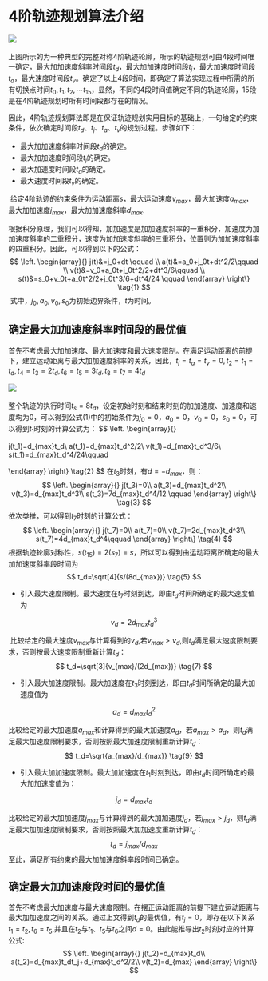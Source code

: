 # 4阶轨迹规划算法介绍

![](..\..\picture\4阶轨迹规划15段.png)

​		上图所示的为一种典型的完整对称4阶轨迹轮廓，所示的轨迹规划可由4段时间唯一确定，最大加加速度斜率时间段$t_d$，最大加加速度时间段$t_j$，最大加速度时间段$t_a$，最大速度时间段$t_v$。确定了以上4段时间，即确定了算法实现过程中所需的所有切换点时间$t_0,t_1,t_2,\cdots t_{15}$，显然，不同的4段时间值确定不同的轨迹轮廓，15段是在4阶轨迹规划时所有时间段都存在的情况。

​		因此，4阶轨迹规划算法即是在保证轨迹规划实用目标的基础上，一句给定的约束条件，依次确定时间段$t_d、t_j、t_a、t_v$的规划过程。步骤如下：

*   最大加加速度斜率时间段$t_d$的确定。
*   最大加加速度时间段$t_j$的确定。
*   最大加速度时间段$t_a$的确定。
*   最大速度时间段$t_v$的确定。

​		给定4阶轨迹的约束条件为运动距离$s$，最大运动速度$v_{max}$，最大加速度$a_{max}$，最大加加速度$j_{max}$，最大加加速度斜率$d_{max}$.

​		根据积分原理，我们可以得知，加加速度是加加速度斜率的一重积分，加速度为加加速度斜率的二重积分，速度为加加速度斜率的三重积分，位置则为加加速度斜率的四重积分。因此，可以得到以下的公式：
$$
\left.
\begin{array}{}
j(t)&=j_0+dt \qquad \\
a(t)&=a_0+j_0t+dt^2/2\qquad \\
v(t)&=v_0+a_0t+j_0t^2/2+dt^3/6\qquad \\
s(t)&=s_0+v_0t+a_0t^2/2+j_0t^3/6+dt^4/24 \qquad 
\end{array}
\right\}
\tag{1}
$$
​		式中，$j_0,a_0,v_0,s_0$为初始边界条件，$t$为时间。

## 确定最大加加速度斜率时间段的最优值

​		首先不考虑最大加加速度、最大加速度和最大速度限制。在满足运动距离的前提下，建立运动距离与最大加加速度斜率的关系，因此，$t_j=t_a=t_v=0,t_2=t_1=t_d,t_4=t_3=2 t_d,t_6=t_5=3 t_d,t_8=t_7=4 t_d$

![](..\..\picture\4阶轨迹规划6段.png)

整个轨迹的执行时间$t_s=8t_d$，设定初始时刻和结束时刻的加加速度、加速度和速度均为0，可以得到公式(1)中的初始条件为$j_0=0，a_0=0，v_0=0，s_0=0$，可以得到$t_1$时刻的计算公式为：
$$
\left.
\begin{array}{}

j(t_1)=d_{max}t_d\\
a(t_1)=d_{max}t_d^2/2\\
v(t_1)=d_{max}t_d^3/6\\
s(t_1)=d_{max}t_d^4/24\qquad

\end{array}
\right\}
\tag{2}
$$
在$t_3$时刻，有$d=-d_{max}$，则：
$$
\left.
\begin{array}{}
j(t_3)=0\\
a(t_3)=d_{max}t_d^2\\
v(t_3)=d_{max}t_d^3\\
s(t_3)=7d_{max}t_d^4/12 \qquad
\end{array}
\right\}
\tag{3}
$$
依次类推，可以得到$t_7$时刻的计算公式：
$$
\left.
\begin{array}{}
j(t_7)=0\\
a(t_7)=0\\
v(t_7)=2d_{max}t_d^3\\
s(t_7)=4d_{max}t_d^4\qquad
\end{array}
\right\}
\tag{4}
$$
根据轨迹轮廓对称性，$s(t_{15})=2(s_{7})=s$，所以可以得到由运动距离所确定的最大加加速度斜率段时间为
$$
t_d=\sqrt[4]{s/(8d_{max})}
\tag{5}
$$

*   引入最大速度限制。最大速度在$t_7$时刻到达，即由$t_d$时间所确定的最大速度值为

$$
v_d=2d_{max}t_d^3
\tag{6}
$$

​		比较给定的最大速度$v_{max}$与计算得到的$v_d$,若$v_{max}>v_d$,则$t_d$满足最大速度限制要求，否则按最大速度限制重新计算$t_d$：
$$
t_d=\sqrt[3]{v_{max}/(2d_{max})}
\tag{7}
$$

*   引入最大加速度限制。最大加速度在$t_3$时刻到达，即由$t_d$时间所确定的最大加速度值为

$$
a_d=d_{max}t_d^2
\tag{8}
$$

比较给定的最大加速度$a_{max}$和计算得到的最大加速度$a_d$，若$a_{max}>a_d$，则$t_d$满足最大加速度限制要求，否则按照最大加速度限制重新计算$t_d$：
$$
t_d=\sqrt{a_{max}/d_{max}}
\tag{9}
$$

* 引入最大加加速度限制。最大加加速度在$t_1$时刻到达，即由$t_d$时间所确定的最大加加速度值为：

$$
j_d=d_{max}t_d
$$

比较给定的最大加加速度$j_{max}$与计算得到的最大加加速度$j_d$，若$j_{max}>j_d$，则$t_d$满足最大加加速度限制要求，否则按照最大加加速度重新计算$t_d$：
$$
t_d=j_{max}/d_{max}
\tag{11}
$$
至此，满足所有约束的最大加加速度斜率段时间已确定。

## 确定最大加加速度段时间的最优值

​		首先不考虑最大加速度与最大速度限制。在摆正运动距离的前提下建立运动距离与最大加加速度之间的关系。通过上文得到$t_d$的最优值，有$t_j=0$，即存在以下关系$t_1=t_2,t_6=t_5$,并且在$t_2$与$t_1$、$t_5$与$t_6$之间$d=0$。由此能推导出$t_2$时刻对应的计算公式:
$$
\left.
\begin{array}{}
j(t_2)=d_{max}t_d\\
a(t_2)=d_{max}t_dt_j+d_{max}t_d^2/2\\
v(t_2)=d_{max}
\end{array}
\right\}
$$
